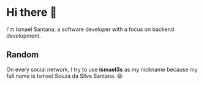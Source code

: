 # Hi there 👋

I'm Ismael Santana, a software developer with a focus on backend development. 

## Random

On every social network, I try to use **ismael3s** as my nickname because my full name is Ismael Souza da Silva Santana. 😄
